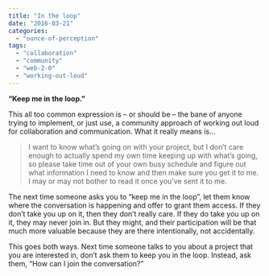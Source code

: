 ```yaml
---
title: "In the loop"
date: "2016-03-21"
categories: 
  - "ounce-of-perception"
tags: 
  - "collaboration"
  - "community"
  - "web-2-0"
  - "working-out-loud"
---
```


**“Keep me in the loop.”**

This all too common expression is – or should be – the bane of anyone trying to implement, or just use, a community approach of working out loud for collaboration and communication. What it really means is…

> I want to know what’s going on with your project, but I don’t care enough to actually spend my own time keeping up with what’s going, so please take time out of your own busy schedule and figure out what information I need to know and then make sure you get it to me. I may or may not bother to read it once you’ve sent it to me.

The next time someone asks you to “keep me in the loop”, let them know where the conversation is happening and offer to grant them access. If they don’t take you up on it, then they don’t really care. If they do take you up on it, they may never join in. But they might, and their participation will be that much more valuable because they are there intentionally, not accidentally.

This goes both ways. Next time someone talks to you about a project that you are interested in, don’t ask them to keep you in the loop. Instead, ask them, “How can I join the conversation?”
